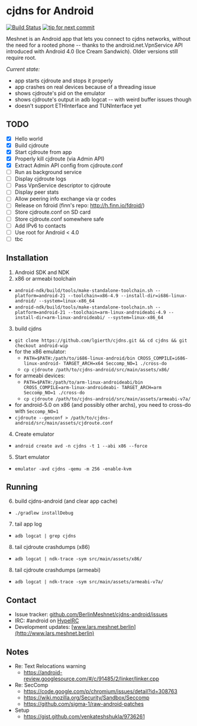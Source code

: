 cjdns for Android
=================

[![Build Status](https://travis-ci.org/hyperboria/android.svg?branch=master)](https://travis-ci.org/hyperboria/android) [![tip for next commit](https://tip4commit.com/projects/1049.svg)](https://tip4commit.com/github/BerlinMeshnet/cjdns-android)

Meshnet is an Android app that lets you connect to cjdns networks, without the need for a rooted phone -- thanks to the android.net.VpnService API introduced with Android 4.0 (Ice Cream Sandwich). Older versions still require root.

*Current state:*
- app starts cjdroute and stops it properly
- app crashes on real devices because of a threading issue
- shows cjdroute's pid on the emulator
- shows cjdroute's output in adb logcat -- with weird buffer issues though
- doesn't support ETHInterface and TUNInterface yet

TODO
----

- [x] Hello world
- [x] Build cjdroute
- [x] Start cjdroute from app
- [x] Properly kill cjdroute (via Admin API)
- [x] Extract Admin API config from cjdroute.conf
- [ ] Run as background service
- [ ] Display cjdroute logs
- [ ] Pass VpnService descriptor to cjdroute
- [ ] Display peer stats
- [ ] Allow peering info exchange via qr codes
- [ ] Release on fdroid (finn's repo: http://h.finn.io/fdroid/)
- [ ] Store cjdroute.conf on SD card
- [ ] Store cjdroute.conf somewhere safe
- [ ] Add IPv6 to contacts
- [ ] Use root for Android < 4.0
- [ ] tbc

Installation
------------

1. Android SDK and NDK
2. x86 or armeabi toolchain
  - `android-ndk/build/tools/make-standalone-toolchain.sh --platform=android-21 --toolchain=x86-4.9 --install-dir=i686-linux-android/ --system=linux-x86_64`
  - `android-ndk/build/tools/make-standalone-toolchain.sh --platform=android-21 --toolchain=arm-linux-androideabi-4.9 --install-dir=arm-linux-androideabi/ --system=linux-x86_64`
3. build cjdns
  - `git clone https://github.com/lgierth/cjdns.git && cd cjdns && git checkout android-wip`
  - for the x86 emulator:
    - `PATH=$PATH:/path/to/i686-linux-android/bin CROSS_COMPILE=i686-linux-android- TARGET_ARCH=x64 Seccomp_NO=1 ./cross-do`
    - `cp cjdroute /path/to/cjdns-android/src/main/assets/x86/`
  - for armeabi devices:
    - `PATH=$PATH:/path/to/arm-linux-androideabi/bin CROSS_COMPILE=arm-linux-androideabi- TARGET_ARCH=arm Seccomp_NO=1 ./cross-do`
    - `cp cjdroute /path/to/cjdns-android/src/main/assets/armeabi-v7a/`
  - for android-5.0 on x86 (and possibly other archs), you need to cross-do with `Seccomp_NO=1`
  - `cjdroute --genconf > /path/to/cjdns-android/src/main/assets/cjdroute.conf`
4. Create emulator
  - `android create avd -n cjdns -t 1 --abi x86 --force`
5. Start emulator
  - `emulator -avd cjdns -qemu -m 256 -enable-kvm`

Running
-------

6. build cjdns-android (and clear app cache)
  - `./gradlew installDebug`
7. tail app log
  - `adb logcat | grep cjdns`
8. tail cjdroute crashdumps (x86)
  - `adb logcat | ndk-trace -sym src/main/assets/x86/`
8. tail cjdroute crashdumps (armeabi)
  - `adb logcat | ndk-trace -sym src/main/assets/armeabi-v7a/`

Contact
-------

- Issue tracker: [github.com/BerlinMeshnet/cjdns-android/issues](https://github.com/BerlinMeshnet/cjdns-android/issues)
- IRC: #android on [HypeIRC](https://wiki.projectmeshnet.org/HypeIRC)
- Development updates: [www.lars.meshnet.berlin](http://www.lars.meshnet.berlin)

Notes
-----

- Re: Text Relocations warning
  - https://android-review.googlesource.com/#/c/91485/2/linker/linker.cpp
- Re: SecComp
  - https://code.google.com/p/chromium/issues/detail?id=308763
  - https://wiki.mozilla.org/Security/Sandbox/Seccomp
  - https://github.com/sigma-1/raw-android-patches
- Setup
  - https://gist.github.com/venkateshshukla/9736261
